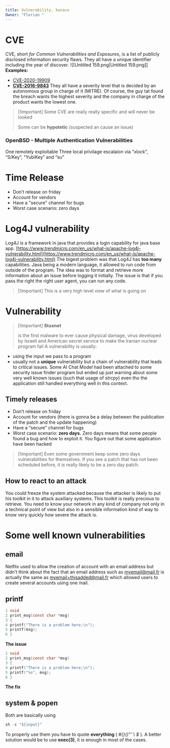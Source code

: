 ```yaml
---
title: Vulnerability, kesaco
Owner: "Florian "
---
```

# CVE
CVE, short _for Common Vulnerabilities and Exposures_, is a list of publicly disclosed information security flaws.
They all have a unique identifier including the year of discover.
![[Untitled 159.png|Untitled 159.png]]
**Examples:**
- [CVE-2020-19909](https://curl.se/docs/CVE-2020-19909.html)
- [**CVE-2016-9843**](https://cve.mitre.org/cgi-bin/cvename.cgi?name=cve-2016-9843)
They all have a severity level that is decided by an autonomous group in charge of it (MITRE). Of course, the guy tat found the breach wants the highest severity and the company in charge of the product wants the lowest one.

> [!important] Some CVE are really really specific and will never be looked
> 
> Some can be **hypotetic** (suspected an cause an issue)
### OpenBSD - Multiple Authentication Vulnerabilities
One remotely exploitable
Three local privilage escalaion via “xlock”, “S/Key”, “YubiKey” and “su”
# Time Release
- Don’t release on friday
- Account for vendors
- Have a "secure" channel for bugs
- Worst case scenario: zero days
  
# Log4J vulnerability
Log4J is a framework in java that provides a login capability for java base app.
[https://www.trendmicro.com/en_us/what-is/apache-log4j-vulnerability.html](https://www.trendmicro.com/en_us/what-is/apache-log4j-vulnerability.html)
The bigest problem was that Log4J has **too many** capabilities.
Java being a modern language, it allowed to run code from outside of the program. The idea was to format and retrieve more information about an issue before logging it initially.
The issue is that if you pass the right the right user agent, you can run any code.

> [!important] This is a very high level view of what is going on
# Vulnerability

> [!important] **Stuxnet**
> 
> is the first malware to ever cause physical damage, virus developed by Israeli and American secret service to make the Iranian nuclear program fail
A vulnerability is usually:
- using the input we pass to a program
- usually not a **unique** vulnerability but a chain of vulnerability that leads to critical issues.
Some AI Chat Model had been attached to some security issue finder program but ended up just warning about some very well known issues (such that usage of _strcpy_) even tho the application still handled everything well in this context.
## Timely releases
- Don’t release on friday
- Account for vendors (there is gonna be a delay between the publication of the patch and the update happening)
- Have a “secure” channel for bugs
- Worst case scenario: **zero days.** Zero days means that some people found a bug and how to exploit it. You figure out that some application have been hacked

> [!important] Even some government keep some zero days vulnerabilities for themselves.
If you see a patch that has not been scheduled before, it is really likely to be a zero day patch.
## How to react to an attack
You could freeze the system attacked because the attacker is likely to put his toolkit in it to attack auxiliary systems. This toolkit is really precious to retrieve.
You need to know your network in any kind of company not only in a technical point of view but also in a sensible information kind of way to know very quickly how severe the attack is.
# Some well known vulnerabilities
## email
Netflix used to allow the creation of account with an email address but didn’t think about the fact that an email address such as myemail@mail.fr is actually the same as myemail+thisadded@mail.fr which allowed users to create several accounts using one mail.
## printf
```C
1 void
2 print_msg(const char *msg)
3 {
4 printf("There is a problem here;\n");
5 printf(msg);
6 }
```
**The issue**
```C
1 void
2 print_msg(const char *msg)
3 {
4 printf("There is a problem here;\n");
5 printf("%s", msg);
6 }
```
**The fix**
## system & popen
Both are basically using
```C
sh -c "${input}"
```
To properly use them you have to quote **everything** ( _#{}()"'`\ $_ ).
A better solution would be to use **exec(3)**, it is enough in most of the cases.